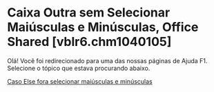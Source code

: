 
# Caixa Outra sem Selecionar Maiúsculas e Minúsculas, Office Shared [vblr6.chm1040105]

Olá! Você foi redirecionado para uma das nossas páginas de Ajuda F1. Selecione o tópico que estava procurando abaixo.

[Caso Else fora selecionar maiúsculas e minúsculas](http://msdn.microsoft.com/library/1966778d-5d35-1189-620d-e7379b039775%28Office.15%29.aspx)
